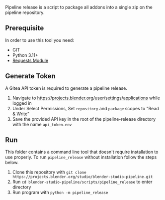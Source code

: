 Pipeline release is a script to package all addons into a single zip on the pipeline repository.

## Prerequisite
In order to use this tool you need:
- GIT
- Python 3.11+
- [Requests Module](https://requests.readthedocs.io/en/latest/)

## Generate Token
A Gitea API token is required to generate a pipeline release.
1. Navigate to https://projects.blender.org/user/settings/applications while logged in
2. Under Select Permissions, Set `repository` and `package` scopes to "Read & Write"
3. Save the provided API key in the root of the pipeline-release directory with the name `api_token.env`

## Run 
This folder contains a command line tool that doesn't require installation to use properly. To run `pipeline_release` without installation follow the steps below.
1. Clone this repository with `git clone https://projects.blender.org/studio/blender-studio-pipeline.git`
2. Run `cd blender-studio-pipeline/scripts/pipeline_release` to enter directory
3. Run program with `python -m pipeline_release` 

